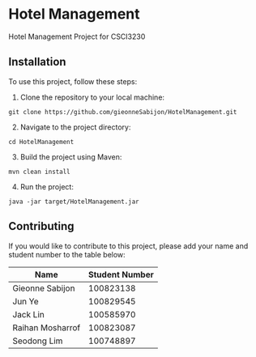 # Hotel Management

Hotel Management Project for CSCI3230

## Installation

To use this project, follow these steps:

1. Clone the repository to your local machine:

```
git clone https://github.com/gieonneSabijon/HotelManagement.git
```

2. Navigate to the project directory:

```
cd HotelManagement
```

3. Build the project using Maven:

```
mvn clean install
```

4. Run the project:

```
java -jar target/HotelManagement.jar
```

## Contributing

If you would like to contribute to this project, please add your name and student number to the table below:

| Name          | Student Number |
|---------------|----------------|
| Gieonne Sabijon     | 100823138      |
| Jun Ye    | 100829545     |
| Jack Lin | 100585970      |
| Raihan Mosharrof  | 100823087      |
| Seodong Lim  | 100748897      |
